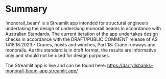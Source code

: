 # Summary

'monorail_beam' is a Streamlit app intended for structural engineers undertaking the design of
underslung monorail beams in accordance with Australian Standards. The current iteration of the app
undertakes design checks in accordance with the DRAFT/PUBLIC COMMENT release of AS 1418.18:2023 - 
Cranes, hoists and winches, Part 18: Crane runways and monorails. As this standard is in draft
format, the results are informative only and should not be used for design purposes.

The Streamlit app is live and can be found here:
https://darryllshanks-monorail-beam-app.streamlit.app/

